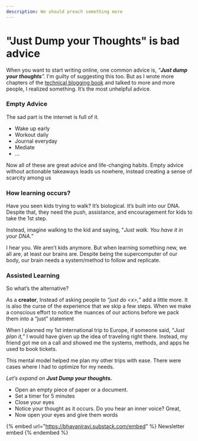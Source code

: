 ```yaml
---
description: We should preach something more
---
```


# "Just Dump your Thoughts" is bad advice

When you want to start writing online, one common advice is, _“**Just dump your thoughts**”._ I'm guilty of suggesting this too. But as I wrote more chapters of the [technical blogging book](http://127.0.0.1:5000/s/90WGyrYL7zgQF3GRGcz8/) and talked to more and more people, I realized something. It’s the most unhelpful advice.

### **Empty Advice**

The sad part is the internet is full of it.

* Wake up early
* Workout daily
* Journal everyday
* Mediate
* …

Now all of these are great advice and life-changing habits. Empty advice without actionable takeaways leads us nowhere, instead creating a sense of scarcity among us

### How learning occurs?

Have you seen kids trying to walk? It’s biological. It’s built into our DNA. Despite that, they need the push, assistance, and encouragement for kids to take the 1st step.

Instead, imagine walking to the kid and saying, "_Just walk. You have it in your DNA.”_

I hear you. We aren’t kids anymore. But when learning something new, we all are, at least our brains are. Despite being the supercomputer of our body, our brain needs a system/method to follow and replicate.

### Assisted Learning

So what’s the alternative?

As a **creator**, Instead of asking people to _“just do \<x>,”_ add a little more. It is also the curse of the experience that we skip a few steps. When we make a conscious effort to notice the nuances of our actions before we pack them into a “just” statement

When I planned my 1st international trip to Europe, if someone said, “_Just plan it,”_ I would have given up the idea of traveling right there. Instead, my friend got me on a call and showed me the systems, methods, and apps he used to book tickets.

This mental model helped me plan my other trips with ease. There were cases where I had to optimize for my needs.

_Let’s expand on **Just Dump your thoughts.**_

* Open an empty piece of paper or a document.
* Set a timer for 5 minutes
* Close your eyes
* Notice your thought as it occurs. Do you hear an inner voice? Great,
* Now open your eyes and give them words



{% embed url="https://bhavaniravi.substack.com/embed" %}
Newsletter embed
{% endembed %}
